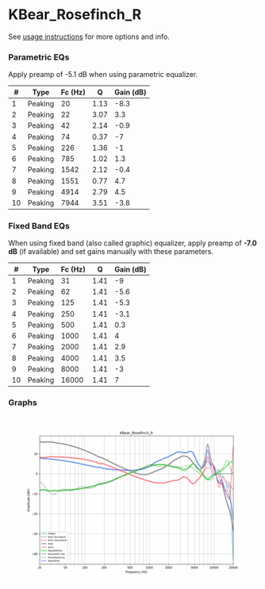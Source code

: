 # KBear_Rosefinch_R
See [usage instructions](https://github.com/jaakkopasanen/AutoEq#usage) for more options and info.

### Parametric EQs
Apply preamp of -5.1 dB when using parametric equalizer.

|   # | Type    |   Fc (Hz) |    Q |   Gain (dB) |
|-----|---------|-----------|------|-------------|
|   1 | Peaking |        20 | 1.13 |        -8.3 |
|   2 | Peaking |        22 | 3.07 |         3.3 |
|   3 | Peaking |        42 | 2.14 |        -0.9 |
|   4 | Peaking |        74 | 0.37 |        -7   |
|   5 | Peaking |       226 | 1.36 |        -1   |
|   6 | Peaking |       785 | 1.02 |         1.3 |
|   7 | Peaking |      1542 | 2.12 |        -0.4 |
|   8 | Peaking |      1551 | 0.77 |         4.7 |
|   9 | Peaking |      4914 | 2.79 |         4.5 |
|  10 | Peaking |      7944 | 3.51 |        -3.8 |

### Fixed Band EQs
When using fixed band (also called graphic) equalizer, apply preamp of **-7.0 dB** (if available) and set gains manually with these parameters.

|   # | Type    |   Fc (Hz) |    Q |   Gain (dB) |
|-----|---------|-----------|------|-------------|
|   1 | Peaking |        31 | 1.41 |        -9   |
|   2 | Peaking |        62 | 1.41 |        -5.6 |
|   3 | Peaking |       125 | 1.41 |        -5.3 |
|   4 | Peaking |       250 | 1.41 |        -3.1 |
|   5 | Peaking |       500 | 1.41 |         0.3 |
|   6 | Peaking |      1000 | 1.41 |         4   |
|   7 | Peaking |      2000 | 1.41 |         2.9 |
|   8 | Peaking |      4000 | 1.41 |         3.5 |
|   9 | Peaking |      8000 | 1.41 |        -3   |
|  10 | Peaking |     16000 | 1.41 |         7   |

### Graphs
![](./KBear_Rosefinch_R.png)
